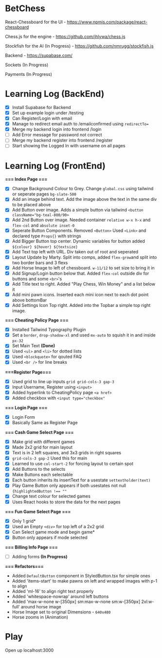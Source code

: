 # BetChess

React-Chessboard for the UI - https://www.npmjs.com/package/react-chessboard

Chess.js for the engine - https://github.com/jhlywa/chess.js

Stockfish for the AI (In Progress) - https://github.com/nmrugg/stockfish.js

Backend - https://supabase.com/

Sockets (In Progress)

Payments (In Progress)

# Learning Log (BackEnd)

- [x] Install Supabase for Backend
- [x] Set up example login under /testing
- [x] Can Register/Login with email
- [x] Manage to redirect email auth to /emailconfirmed using `redirectTo=`
- [x] Merge my backend login into frontend /login 
- [ ] Add Error message for password not correct
- [ ] Merge my backend register into frontend /register 
- [ ] Start showing the Logged In with username on all pages 

# Learning Log (FrontEnd)

**=== Index Page ===**

- [x] Change Background Colour to Grey. Change `global.css` using tailwind or seperate pages `bg-slate-500`
- [x] Add an image behind text. Add the image above the text in the same div to be placed above
- [x] Add Button over image. Adds a simple button via tailwind `<button className="bg-teal-800/90>`
- [x] Add 2nd Button over image. Needed container `relative w-x h-x` and `flex-col` and `absolute inset-0`
- [x] Seperate Button Components. Removed `<Button>` Used `<Link>` and declared type `Props{}` with strings
- [x] Add Bigger Button top center. Dynamic variables for button added `${colour} ${hover} ${textsize}`
- [x] Add Text top left with URL. Div taken out of root and seperated 
- [x] Layout Update by Marty. Split into comps, added `flex-grow`and split into two border bars and 3 flexs
- [x] Add Horse Image to left of chessboard. `w-11/12` to set size to bring it in
- [x] Add Signup/Login button below that. Added `flex-col` outside div for buttons and some `<br>`'s
- [x] Add Title text to right. Added "Play Chess, Win Money" and a list below it
- [x] Add mini pawn icons. Inserted each mini icon next to each dot point above bottomBar
- [x] Add Settings Icon Top right. Added into the Topbar a simple top right image.

**=== Cheating Policy Page ===**

- [x] Installed Tailwind Typography Plugin 
- [x] Set a `border`, `drop-shadow-xl` and used `mx-auto` to squish it in and inside `px-32` 
- [x] Set Main Text **(Done)**
- [x] Used `<ul>` and `<li>` for dotted lists 
- [x] Used `<blockquote>` for qouted FAQ  
- [x] Used `<br />` for line breaks

**===Register Page===**

- [x] Used grid to line up inputs `grid grid-cols-3 gap-3`
- [x] Input Username, Register using `<input>`  
- [x] Added hyperlink to CheatingPolicy page `<a href>` 
- [x] Added checkbox with `<input type="checkbox"`  

**=== Login Page ===** 

- [x] Login Form
- [x] Basically Same as Register Page

**=== Cash Game Select Page ===** 

- [x] Make grid with different games
- [x] Made 2x2 grid for main layout 
- [x] Text is in 2 left squares, and 3x3 grids in right squares
- [x] `grid-cols-3 gap-2` Used this for main 
- [x] Learned to use `col-start-2` for forcing layout to certain spot 
- [x] Add Buttons to the selects 
- [x] Make Buttons each selectable
- [x] Each button inherits its insertText for a usestate `settextholder(text)` 
- [x] Play Game Button only appears if both usestates not null `{highlightedButton !== ""`
- [x] Change text colour for selected games
- [x] Uses React hooks to store the data for the next pages

**=== Fun Game Select Page ===** 

- [x] Only 1 grid*
- [x] Used an Empty `<div>` for top left of a 2x2 grid
- [x] Can Select game mode and begin game*
- [x] Button only appears if mode selected

**=== Billing Info Page ===** 

- [ ] Adding forms **(In Progress)**


**=== Refactors===**

- Added `DefaultButton` component in StyledButton.tsx for simple ones
- Added 'items-start' to make pawns on left and wrapped images with p-1 to align
- Added 'ml-16' to align right text properly
- Added 'whitespace-nowrap' around left buttons
- Added 'max-w-none w-[350px] sm:max-w-none sm:w-[350px]  2xl:w-full' around horse image
- Horse Image set to original Dimensions - `640x480`
- Horse zooms in (Animation)

# Play

Open up localhost:3000

